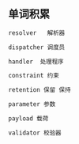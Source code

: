 ## 单词积累

```tex
resolver   解析器

dispatcher 调度员

handler  处理程序

constraint 约束

retention 保留 保持

parameter 参数

payload 载荷

validator 校验器
```

